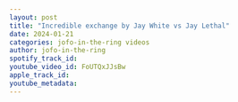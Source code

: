 ```yaml
---
layout: post
title: "Incredible exchange by Jay White vs Jay Lethal"
date: 2024-01-21
categories: jofo-in-the-ring videos
author: jofo-in-the-ring
spotify_track_id: 
youtube_video_id: FoUTQxJJsBw
apple_track_id: 
youtube_metadata: 
---
```

